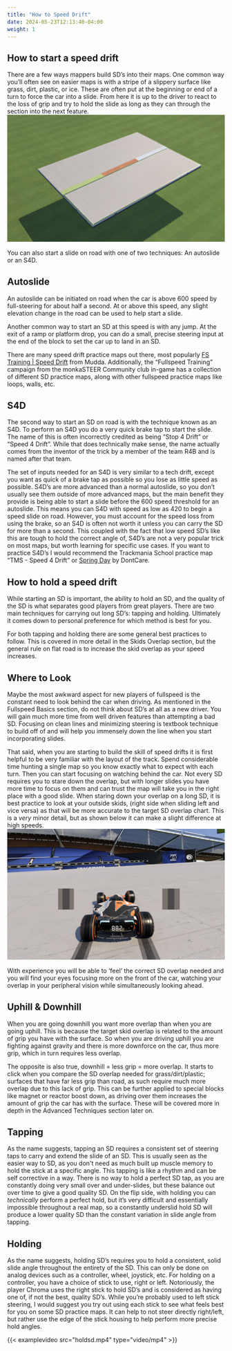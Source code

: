 ```yaml
---
title: "How to Speed Drift"
date: 2024-05-23T12:13:40-04:00
weight: 1
---
```


## How to start a speed drift
There are a few ways mappers build SD’s into their maps. One common way you’ll often see on easier maps is with a stripe of a slippery surface like grass, dirt, plastic, or ice. These are often put at the beginning or end of a turn to force the car into a slide. From here it is up to the driver to react to the loss of grip and try to hold the slide as long as they can through the section into the next feature.
![sdstart](sdstart.png)

You can also start a slide on road with one of two techniques: An autoslide or an S4D. 

## Autoslide
An autoslide can be initiated on road when the car is above 600 speed by full-steering for about half a second. At or above this speed, any slight elevation change in the road can be used to help start a slide.

Another common way to start an SD at this speed is with any jump. At the exit of a ramp or platform drop, you can do a small, precise steering input at the end of the block to set the car up to land in an SD.

There are many speed drift practice maps out there, most popularly [FS Training | Speed Drift](https://trackmania.exchange/s/tr/3628) from Mudda. Additionally, the “Fullspeed Training” campaign from the monkaSTEER Community club in-game has a collection of different SD practice maps, along with other fullspeed practice maps like loops, walls, etc.

## S4D
The second way to start an SD on road is with the technique known as an S4D. To perform an S4D you do a very quick brake tap to start the slide. The name of this is often incorrectly credited as being “Stop 4 Drift” or “Speed 4 Drift”. While that does technically make sense, the name actually comes from the inventor of the trick by a member of the team R4B and is named after that team. 

The set of inputs needed for an S4D is very similar to a tech drift, except you want as quick of a brake tap as possible so you lose as little speed as possible. S4D’s are more advanced than a normal autoslide, so you don’t usually see them outside of more advanced maps, but the main benefit they provide is being able to start a slide before the 600 speed threshold for an autoslide. This means you can S4D with speed as low as 420 to begin a speed slide on road. However, you must account for the speed loss from using the brake, so an S4D is often not worth it unless you can carry the SD for more than a second. This coupled with the fact that low speed SD’s like this are tough to hold the correct angle of, S4D’s are not a very popular trick on most maps, but worth learning for specific use cases. If you want to practice S4D’s I would recommend the Trackmania School practice map “TMS - Speed 4 Drift” or [Spring Day](https://trackmania.exchange/maps/65133/fms-spring-day) by DontCare.

## How to hold a speed drift
While starting an SD is important, the ability to hold an SD, and the quality of the SD is what separates good players from great players. There are two main techniques for carrying out long SD’s: tapping and holding. Ultimately it comes down to personal preference for which method is best for you. 

For both tapping and holding there are some general best practices to follow. This is covered in more detail in the Skids Overlap section, but the general rule on flat road is to increase the skid overlap as your speed increases. 

## Where to Look
Maybe the most awkward aspect for new players of fullspeed is the constant need to look behind the car when driving. As mentioned in the Fullspeed Basics section, do not think about SD’s at all as a new driver. You will gain much more time from well driven features than attempting a bad SD. Focusing on clean lines and minimizing steering is textbook technique to build off of and will help you immensely down the line when you start incorporating slides. 

That said, when you are starting to build the skill of speed drifts it is first helpful to be very familiar with the layout of the track. Spend considerable time hunting a single map so you know exactly what to expect with each turn. Then you can start focusing on watching behind the car. Not every SD requires you to stare down the overlap, but with longer slides you have more time to focus on them and can trust the map will take you in the right place with a good slide. When staring down your overlap on a long SD, it is best practice to look at your outside skids, (right side when sliding left and vice versa) as that will be more accurate to the target SD overlap chart. This is a _very_ minor detail, but as shown below it can make a slight difference at high speeds.
![sdwidth](sdwidth.png)

With experience you will be able to ‘feel’ the correct SD overlap needed and you will find your eyes focusing more on the front of the car, watching your overlap in your peripheral vision while simultaneously looking ahead. 

## Uphill & Downhill
When you are going downhill you want more overlap than when you are going uphill. This is because the target skid overlap is related to the amount of grip you have with the surface. So when you are driving uphill you are fighting against gravity and there is more downforce on the car, thus more grip, which in turn requires less overlap. 

The opposite is also true, downhill = less grip = more overlap. It starts to click when you compare the SD overlap needed for grass/dirt/plastic; surfaces that have far less grip than road, as such require much more overlap due to this lack of grip. This can be further applied to special blocks like magnet or reactor boost down, as driving over them increases the amount of grip the car has with the surface. These will be covered more in depth in the Advanced Techniques section later on.

## Tapping
As the name suggests, tapping an SD requires a consistent set of steering taps to carry and extend the slide of an SD. This is usually seen as the easier way to SD, as you don't need as much built up muscle memory to hold the stick at a specific angle. This tapping is like a rhythm and can be self corrective in a way. There is no way to hold a perfect SD tap, as you are constantly doing very small over and under-slides, but these balance out over time to give a good quality SD. On the flip side, with holding you can _technically_ perform a perfect hold, but it’s very difficult and essentially impossible throughout a real map, so a constantly underslid hold SD will produce a lower quality SD than the constant variation in slide angle from tapping. 

## Holding
As the name suggests, holding SD’s requires you to hold a consistent, solid slide angle throughout the entirety of the SD. This can only be done on analog devices such as a controller, wheel, joystick, etc. For holding on a controller, you have a choice of stick to use, right or left. Notoriously, the player Chroma uses the right stick to hold SD’s and is considered as having one of, if not the best, quality SD’s. While you’re probably used to left stick steering, I would suggest you try out using each stick to see what feels best for you on some SD practice maps. It can help to not steer directly right/left, but rather use the edge of the stick housing to help perform more precise hold angles. 

{{< examplevideo src="holdsd.mp4" type="video/mp4" >}}
